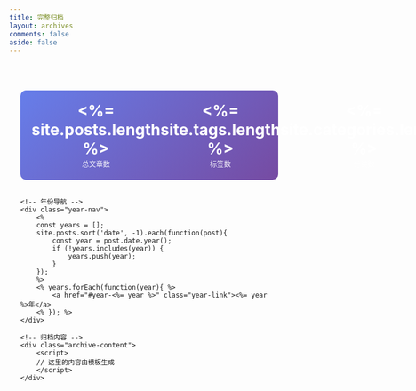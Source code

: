 ```yaml
---
title: 完整归档
layout: archives
comments: false
aside: false
---
```


<div class="advanced-archives">
    <!-- 统计信息 -->
    <div class="archive-stats">
        <div class="stat-item">
            <span class="stat-number"><%= site.posts.length %></span>
            <span class="stat-label">总文章数</span>
        </div>
        <div class="stat-item">
            <span class="stat-number"><%= site.tags.length %></span>
            <span class="stat-label">标签数</span>
        </div>
        <div class="stat-item">
            <span class="stat-number"><%= site.categories.length %></span>
            <span class="stat-label">分类数</span>
        </div>
    </div>

    <!-- 年份导航 -->
    <div class="year-nav">
        <% 
        const years = [];
        site.posts.sort('date', -1).each(function(post){
            const year = post.date.year();
            if (!years.includes(year)) {
                years.push(year);
            }
        });
        %>
        <% years.forEach(function(year){ %>
            <a href="#year-<%= year %>" class="year-link"><%= year %>年</a>
        <% }); %>
    </div>

    <!-- 归档内容 -->
    <div class="archive-content">
        <script>
        // 这里的内容由模板生成
        </script>
    </div>
</div>

<style>
.advanced-archives {
    max-width: 900px;
    margin: 0 auto;
    padding: 20px;
}

.archive-stats {
    display: flex;
    justify-content: space-around;
    margin: 30px 0;
    padding: 20px;
    background: linear-gradient(135deg, #667eea 0%, #764ba2 100%);
    border-radius: 10px;
    color: white;
}

.stat-item {
    text-align: center;
}

.stat-number {
    display: block;
    font-size: 2em;
    font-weight: bold;
}

.stat-label {
    font-size: 0.9em;
    opacity: 0.9;
}

.year-nav {
    text-align: center;
    margin: 30px 0;
    padding: 20px;
    background: #f8f9fa;
    border-radius: 10px;
}

.year-link {
    display: inline-block;
    margin: 0 10px;
    padding: 8px 16px;
    background: white;
    border-radius: 20px;
    text-decoration: none;
    color: #333;
    transition: all 0.3s ease;
}

.year-link:hover {
    background: #007cba;
    color: white;
    transform: translateY(-2px);
}
</style>
